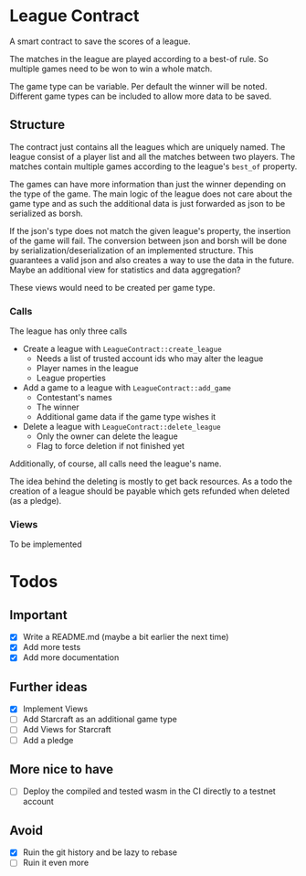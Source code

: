 # League Contract

A smart contract to save the scores of a league.

The matches in the league are played according to a best-of rule.
So multiple games need to be won to win a whole match.

The game type can be variable. 
Per default the winner will be noted.
Different game types can be included to allow more data to be saved.

## Structure

The contract just contains all the leagues which are uniquely named.
The league consist of a player list and all the matches between two players.
The matches contain multiple games according to the league's ``best_of`` property.

The games can have more information than just the winner depending on the type of the game.
The main logic of the league does not care about the game type 
  and as such the additional data is just forwarded as json to be serialized as borsh.

If the json's type does not match the given league's property, the insertion of the game will fail.
The conversion between json and borsh will be done 
  by serialization/deserialization of an implemented structure.
This guarantees a valid json and also creates a way to use the data in the future.
Maybe an additional view for statistics and data aggregation?

These views would need to be created per game type.

### Calls

The league has only three calls

- Create a league with ``LeagueContract::create_league``
  - Needs a list of trusted account ids who may alter the league
  - Player names in the league
  - League properties 
- Add a game to a league with ``LeagueContract::add_game``
  - Contestant's names
  - The winner
  - Additional game data if the game type wishes it  
- Delete a league with ``LeagueContract::delete_league``
  - Only the owner can delete the league
  - Flag to force deletion if not finished yet  

Additionally, of course, all calls need the league's name.

The idea behind the deleting is mostly to get back resources.
As a todo the creation of a league should be payable 
  which gets refunded when deleted (as a pledge).

### Views

To be implemented

# Todos

## Important

- [x] Write a README.md (maybe a bit earlier the next time)
- [x] Add more tests
- [x] Add more documentation

## Further ideas

- [x] Implement Views
- [ ] Add Starcraft as an additional game type
- [ ] Add Views for Starcraft
- [ ] Add a pledge

## More nice to have

- [ ] Deploy the compiled and tested wasm in the CI directly to a testnet account 

## Avoid

- [x] Ruin the git history and be lazy to rebase
- [ ] Ruin it even more

